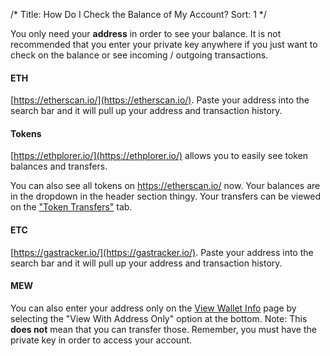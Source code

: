 /*
Title: How Do I Check the Balance of My Account?
Sort: 1
*/

You only need your **address** in order to see your balance. It is not recommended that you enter your private key anywhere if you just want to check on the balance or see incoming / outgoing transactions. 

#### ETH

[https://etherscan.io/](https://etherscan.io/). Paste your address into the search bar and it will pull up your address and transaction history.

#### Tokens

[https://ethplorer.io/](https://ethplorer.io/) allows you to easily see token balances and transfers.

You can also see all tokens on https://etherscan.io/ now. Your balances are in the dropdown in the header section thingy. Your transfers can be viewed on the ["Token Transfers"](https://etherscan.io/address/0x7cb57b5a97eabe94205c07890be4c1ad31e486a8#tokentxns) tab.

#### ETC

[https://gastracker.io/](https://gastracker.io/). Paste your address into the search bar and it will pull up your address and transaction history.

#### MEW

You can also enter your address only on the [View Wallet Info](https://www.myetherwallet.com/#view-wallet-info) page by selecting the "View With Address Only" option at the bottom. Note: This **does not** mean that you can transfer those. Remember, you must have the private key in order to access your account.